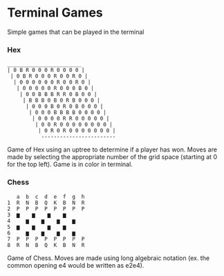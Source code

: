 # Terminal Games
Simple games that can be played in the terminal

### Hex
```
________________________
| 0 B R 0 0 0 R 0 0 0 0 |
 | 0 B R 0 0 0 R 0 0 R 0 |
  | 0 0 0 0 0 0 R 0 0 R 0 |
   | 0 0 0 0 0 R 0 0 0 B 0 |
    | 0 0 B B B R R 0 B 0 0 |
     | B B B 0 B 0 R B 0 0 0 |
      | 0 0 0 B 0 R 0 B 0 0 0 |
       | 0 0 0 B B B B 0 0 0 0 |
        | 0 0 0 0 R R 0 0 0 0 0 |
         | 0 0 R 0 0 0 0 0 0 0 0 |
          | 0 R 0 R 0 0 0 0 0 0 0 |
           ------------------------
```
Game of Hex using an uptree to determine if a player has won. Moves are made
by selecting the appropriate number of the grid space (starting at 0 for the 
top left). Game is in color in terminal.

### Chess

```
   a  b  c  d  e  f  g  h
1  R  N  B  Q  K  B  N  R 
2  P  P  P  P  P  P  P  P 
3  ▆    ▆    ▆    ▆      
4     ▆    ▆    ▆    ▆    
5  ▆    ▆    ▆    ▆       
6     ▆    ▆    ▆    ▆    
7  P  P  P  P  P  P  P  P 
8  R  N  B  Q  K  B  N  R 
```

Game of Chess. Moves are made using long algebraic notation (ex. the common 
opening e4 would be written as e2e4). 
